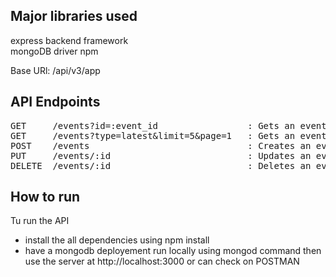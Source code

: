 ## Major libraries used 

express backend framework  
mongoDB driver npm  
  

Base URl: /api/v3/app  
  

## API Endpoints
<pre>
GET     /events?id=:event_id                 : Gets an event by its unique id  
GET     /events?type=latest&limit=5&page=1   : Gets an event by its recency & paginate results by page number and limit of events per page  
POST    /events                              : Creates an event and returns the Id of the event i.e. created 
PUT     /events/:id                          : Updates an event  
DELETE  /events/:id                          : Deletes an event based on its Unique Id 
</pre>

## How to run

Tu run the API

- install the all dependencies using npm install
- have a mongodb deployement run locally using mongod command then use the server at http://localhost:3000 or can check on POSTMAN